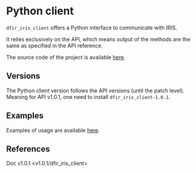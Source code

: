 # Python client

`dfir_iris_client` offers a Python interface to communicate with IRIS.  

It relies exclusively on the API, which means output of the methods are the same as specified in the API reference. 

The source code of the project is available [here](https://github.com/dfir-iris/iris-client).  

Versions
--------
The Python client version follows the API versions (until the patch level). Meaning for API v1.0.1, one need to install `dfir_iris_client-1.0.1`. 


Examples
--------
Examples of usage are available [here](https://github.com/dfir-iris/iris-client/tree/master/examples). 


References
-----------

   Doc v1.0.1 <v1.0.1/dfir_iris_client> 

